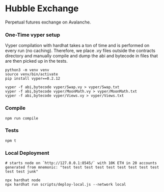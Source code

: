 # Hubble Exchange
Perpetual futures exchange on Avalanche.

### One-Time vyper setup
Vyper compilation with hardhat takes a ton of time and is performed on every run (no caching). Therefore, we place .vy files outside the contracts directory and manually compile and dump the abi and bytecode in files that are then picked up in the tests.

```
python3 -m venv venv
source venv/bin/activate
pip install vyper==0.2.12
```

```
vyper -f abi,bytecode vyper/Swap.vy > vyper/Swap.txt
vyper -f abi,bytecode vyper/MoonMath.vy > vyper/MoonMath.txt
vyper -f abi,bytecode vyper/Views.vy > vyper/Views.txt
```

### Compile
```
npm run compile
```

### Tests
```
npm t
```

### Local Deployment
```
# starts node on `http://127.0.0.1:8545/` with 10K ETH in 20 accounts generated from mnemonic: "test test test test test test test test test test test junk"

npx hardhat node
npx hardhat run scripts/deploy-local.js --network local
```
